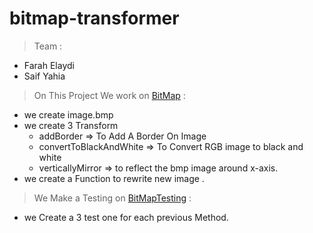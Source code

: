 # bitmap-transformer
> Team : 
- Farah Elaydi
- Saif Yahia
> On This Project We work on [BitMap](./bitmap/app/src/main/java/bitmap/Bitmap.java) :
- we create image.bmp
- we create 3 Transform
    - addBorder => To Add A Border On Image
    - convertToBlackAndWhite => To Convert RGB image to black and white
    - verticallyMirror => to reflect the bmp image around x-axis.
- we create a Function to rewrite new image .
> We Make a Testing on [BitMapTesting](./bitmap/app/src/test/java/bitmap/AppTest.java) :
- we Create a 3 test one for each previous Method. 



